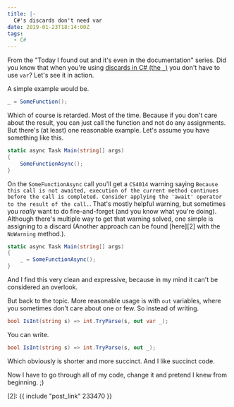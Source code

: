 ```yaml
---
title: |-
  C#'s discards don't need var
date: 2019-01-23T18:14:00Z
tags:
  - C#
---
```

From the "Today I found out and it's even in the documentation" series. Did you know that when you're using [discards in C# (the `_`)][1] you don't have to use `var`? Let's see it in action.

<!-- excerpt -->

A simple example would be.

```csharp
_ = SomeFunction();
```

Which of course is retarded. Most of the time. Because if you don't care about the result, you can just call the function and not do any assignments. But there's (at least) one reasonable example. Let's assume you have something like this.

```csharp
static async Task Main(string[] args)
{
	SomeFunctionAsync();
}
```

On the `SomeFunctionAsync` call you'll get a `CS4014` warning saying `Because this call is not awaited, execution of the current method continues before the call is completed. Consider applying the 'await' operator to the result of the call.`. That's mostly helpful warning, but sometimes you _really_ want to do fire-and-forget (and you know what you're doing). Although there's multiple way to get that warning solved, one simple is assigning to a discard (Another approach can be found [here][2] with the `NoWarning` method.).

```csharp
static async Task Main(string[] args)
{
	_ = SomeFunctionAsync();
}
```

And I find this very clean and expressive, because in my mind it can't be considered an overlook.

But back to the topic. More reasonable usage is with `out` variables, where you sometimes don't care about one or few. So instead of writing.

```csharp
bool IsInt(string s) => int.TryParse(s, out var _);
```

You can write.

```csharp
bool IsInt(string s) => int.TryParse(s, out _);
```
Which obviously is shorter and more succinct. And I like succinct code.

Now I have to go through all of my code, change it and pretend I knew from beginning. ;)

[1]: https://docs.microsoft.com/en-us/dotnet/csharp/discards
[2]: {{ include "post_link" 233470 }}